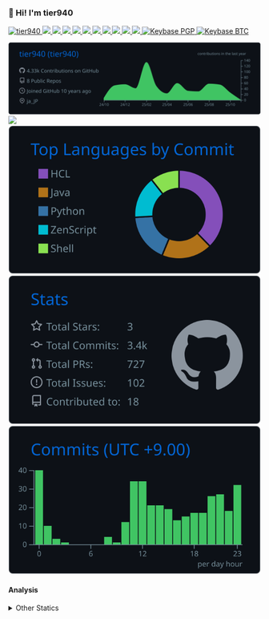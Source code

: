 ### 👋 Hi! I'm tier940

<p align="left"> 
  <a href="https://github.com/tier940/tier940/">
    <img src="https://komarev.com/ghpvc/?username=tier940" alt="tier940" />
  </a>
  <a href="http://twitter.com/tier940">
    <img height="20" src="https://img.shields.io/twitter/follow/tier940?label=Twitter&logo=twitter&style=flat" />
  </a>
  <a href="https://github.com/tier940">
    <img height="20" src="https://img.shields.io/github/followers/tier940?label=follow&logo=github&style=flat" />
  </a>
  <a href="https://www.reddit.com/user/tier940">
    <img height="20" src="https://img.shields.io/reddit/user-karma/combined/tier940?label=Reddit&logo=reddit&style=flat" />
  </a>
  <a href="https://stackoverflow.com/users/17317833/tier940">
    <img height="20" src="https://img.shields.io/stackexchange/stackoverflow/r/17317833?label=StackOverflow&logo=stack-overflow&style=flat" />
  </a>
  <a href="https://zenn.dev/tier940">
    <img height="20" src="https://zenn.badge.nikaera.com/s/tier940/likes" />
  </a>
  <a href="https://zenn.dev/tier940">
    <img height="20" src="https://zenn.badge.nikaera.com/s/tier940/followers" />
  </a>
  <a href="https://zenn.dev/tier940">
    <img height="20" src="https://zenn.badge.nikaera.com/s/tier940/articles" />
  </a>
  <a href="http://qiita.com/tier940">
    <img height="20" src="https://qiita-badge.apiapi.app/s/tier940/posts.svg" />
  </a>
  <a href="http://qiita.com/tier940">
    <img height="20" src="https://qiita-badge.apiapi.app/s/tier940/contributions.svg" />
  </a>
  <a href="https://github.com/tier940/tier940/">
    <img height="20" src="https://github.com/tier940/tier940/actions/workflows/main.yml/badge.svg" />
  </a>
  <a href="https://keybase.io/tier940">
    <img alt="Keybase PGP" src="https://img.shields.io/keybase/pgp/tier940">
  </a>
  <a href="https://keybase.io/tier940">
    <img alt="Keybase BTC" src="https://img.shields.io/keybase/btc/tier940">
  </a>
</p>

[![](https://raw.githubusercontent.com/tier940/tier940/main/profile-summary-card-output/github_dark/0-profile-details.svg)](https://github.com/vn7n24fzkq/github-profile-summary-cards)
[![](https://raw.githubusercontent.com/tier940/tier940/main/profile-summary-card-output/github_dark/1-repos-per-language.svg)](https://github.com/vn7n24fzkq/github-profile-summary-cards) [![](https://raw.githubusercontent.com/tier940/tier940/main/profile-summary-card-output/github_dark/2-most-commit-language.svg)](https://github.com/vn7n24fzkq/github-profile-summary-cards)
[![](https://raw.githubusercontent.com/tier940/tier940/main/profile-summary-card-output/github_dark/3-stats.svg)](https://github.com/vn7n24fzkq/github-profile-summary-cards) [![](https://raw.githubusercontent.com/tier940/tier940/main/profile-summary-card-output/github_dark/4-productive-time.svg)](https://github.com/vn7n24fzkq/github-profile-summary-cards)


#### Analysis
<!-- <img height="150" src="https://github.com/tier940/tier940/blob/master/images/stat.svg" alt="Alternative Text"/> -->

<details>
  <summary>Other Statics</summary>
  <!--START_SECTION:waka-->
![Code Time](http://img.shields.io/badge/Code%20Time-2%2C559%20hrs%206%20mins-blue)

**🐱 My GitHub Data** 

> 📦 8.2 kB Used in GitHub's Storage 
 > 
> 💼 Opted to Hire
 > 
> 📜 10 Public Repositories 
 > 
> 🔑 2 Private Repositories 
 > 
**I'm an Early 🐤** 

```text
🌞 Morning                495 commits         ███░░░░░░░░░░░░░░░░░░░░░░   12.88 % 
🌆 Daytime                1608 commits        ██████████░░░░░░░░░░░░░░░   41.84 % 
🌃 Evening                1407 commits        █████████░░░░░░░░░░░░░░░░   36.61 % 
🌙 Night                  333 commits         ██░░░░░░░░░░░░░░░░░░░░░░░   08.67 % 
```
📅 **I'm Most Productive on Saturday** 

```text
Monday                   401 commits         ███░░░░░░░░░░░░░░░░░░░░░░   10.43 % 
Tuesday                  662 commits         ████░░░░░░░░░░░░░░░░░░░░░   17.23 % 
Wednesday                455 commits         ███░░░░░░░░░░░░░░░░░░░░░░   11.84 % 
Thursday                 491 commits         ███░░░░░░░░░░░░░░░░░░░░░░   12.78 % 
Friday                   503 commits         ███░░░░░░░░░░░░░░░░░░░░░░   13.09 % 
Saturday                 737 commits         █████░░░░░░░░░░░░░░░░░░░░   19.18 % 
Sunday                   594 commits         ████░░░░░░░░░░░░░░░░░░░░░   15.46 % 
```


📊 **This Week I Spent My Time On** 

```text
🕑︎ Time Zone: Asia/Tokyo

💬 Programming Languages: 
Other                    7 hrs 59 mins       ██████████░░░░░░░░░░░░░░░   39.67 % 
Docker                   2 hrs 53 mins       ████░░░░░░░░░░░░░░░░░░░░░   14.34 % 
Java                     2 hrs 13 mins       ███░░░░░░░░░░░░░░░░░░░░░░   11.05 % 
Markdown                 2 hrs 6 mins        ███░░░░░░░░░░░░░░░░░░░░░░   10.44 % 
YAML                     1 hr 42 mins        ██░░░░░░░░░░░░░░░░░░░░░░░   08.45 % 

🔥 Editors: 
VS Code                  20 hrs 7 mins       █████████████████████████   100.00 % 

💻 Operating System: 
Windows                  15 hrs 2 mins       ███████████████████░░░░░░   74.73 % 
Linux                    5 hrs 5 mins        ██████░░░░░░░░░░░░░░░░░░░   25.27 % 
```

**I Mostly Code in Java** 

```text
Java                     8 repos             █████████░░░░░░░░░░░░░░░░   36.36 % 
ZenScript                3 repos             ███░░░░░░░░░░░░░░░░░░░░░░   13.64 % 
HTML                     2 repos             ██░░░░░░░░░░░░░░░░░░░░░░░   09.09 % 
Shell                    2 repos             ██░░░░░░░░░░░░░░░░░░░░░░░   09.09 % 
Python                   1 repo              █░░░░░░░░░░░░░░░░░░░░░░░░   04.55 % 
```



**Timeline**

![Lines of Code chart](https://raw.githubusercontent.com/tier940/tier940/main/assets/bar_graph.png)


 Last Updated on 12/03/2023 00:49:12 UTC
<!--END_SECTION:waka-->
</details>
